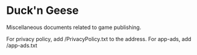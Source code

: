 # Duck'n Geese

Miscellaneous documents related to game publishing. 

For privacy policy, add /PrivacyPolicy.txt to the address.  For app-ads, add /app-ads.txt
